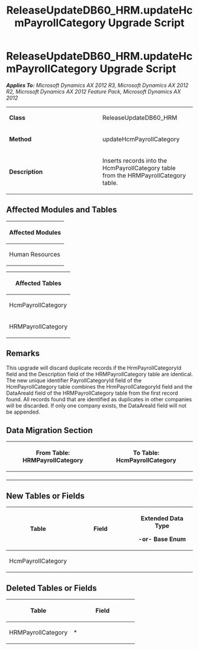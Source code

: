 ﻿---
title: ReleaseUpdateDB60_HRM.updateHcmPayrollCategory Upgrade Script
TOCTitle: ReleaseUpdateDB60_HRM.updateHcmPayrollCategory Upgrade Script
ms:assetid: 00c72eee-4d8f-58d0-04d8-86184faf4cf0
ms:mtpsurl: https://msdn.microsoft.com/en-us/library/JJ684612(v=AX.60)
ms:contentKeyID: 49706309
ms.date: 05/18/2015
mtps_version: v=AX.60
---

# ReleaseUpdateDB60\_HRM.updateHcmPayrollCategory Upgrade Script 


_**Applies To:** Microsoft Dynamics AX 2012 R3, Microsoft Dynamics AX 2012 R2, Microsoft Dynamics AX 2012 Feature Pack, Microsoft Dynamics AX 2012_

<table>
<colgroup>
<col style="width: 50%" />
<col style="width: 50%" />
</colgroup>
<tbody>
<tr class="odd">
<td><p><strong>Class</strong></p></td>
<td><p>ReleaseUpdateDB60_HRM</p></td>
</tr>
<tr class="even">
<td><p><strong>Method</strong></p></td>
<td><p>updateHcmPayrollCategory</p></td>
</tr>
<tr class="odd">
<td><p><strong>Description</strong></p></td>
<td><p>Inserts records into the HcmPayrollCategory table from the HRMPayrollCategory table.</p></td>
</tr>
</tbody>
</table>


## Affected Modules and Tables

<table>
<colgroup>
<col style="width: 100%" />
</colgroup>
<thead>
<tr class="header">
<th><p>Affected Modules</p></th>
</tr>
</thead>
<tbody>
<tr class="odd">
<td><p>Human Resources</p></td>
</tr>
</tbody>
</table>


<table>
<colgroup>
<col style="width: 100%" />
</colgroup>
<thead>
<tr class="header">
<th><p>Affected Tables</p></th>
</tr>
</thead>
<tbody>
<tr class="odd">
<td><p>HcmPayrollCategory</p></td>
</tr>
<tr class="even">
<td><p>HRMPayrollCategory</p></td>
</tr>
</tbody>
</table>


## Remarks

This upgrade will discard duplicate records if the HrmPayrollCategoryId field and the Description field of the HRMPayrollCategory table are identical. The new unique identifier PayrollCategoryId field of the HcmPayrollCategory table combines the HrmPayrollCategoryId field and the DataAreaId field of the HRMPayrollCategory table from the first record found. All records found that are identified as duplicates in other companies will be discarded. If only one company exists, the DataAreaId field will not be appended.

## Data Migration Section

<table>
<colgroup>
<col style="width: 50%" />
<col style="width: 50%" />
</colgroup>
<thead>
<tr class="header">
<th><p>From Table: HRMPayrollCategory</p></th>
<th><p>To Table: HcmPayrollCategory</p></th>
</tr>
</thead>
<tbody>
<tr class="odd">
<td><p></p></td>
<td><p></p></td>
</tr>
</tbody>
</table>


## New Tables or Fields

<table>
<colgroup>
<col style="width: 33%" />
<col style="width: 33%" />
<col style="width: 33%" />
</colgroup>
<thead>
<tr class="header">
<th><p>Table</p></th>
<th><p>Field</p></th>
<th><p>Extended Data Type</p>
<p>-or- Base Enum</p></th>
</tr>
</thead>
<tbody>
<tr class="odd">
<td><p>HcmPayrollCategory</p></td>
<td><p></p></td>
<td><p></p></td>
</tr>
</tbody>
</table>


## Deleted Tables or Fields

<table>
<colgroup>
<col style="width: 50%" />
<col style="width: 50%" />
</colgroup>
<thead>
<tr class="header">
<th><p>Table</p></th>
<th><p>Field</p></th>
</tr>
</thead>
<tbody>
<tr class="odd">
<td><p>HRMPayrollCategory</p></td>
<td><p>*</p></td>
</tr>
</tbody>
</table>

  


